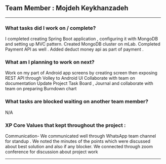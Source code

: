 ## Team Member : Mojdeh Keykhanzadeh
---
### What tasks did I work on / complete?

I completed creating Spring Boot application , configuring it with MongoDB and setting up MVC pattern. Created MongoDB cluster on mLab. Completed  Payment API as well . Added deduct money api as part of payment . 

### What am I planning to work on next?

Work on my part of Android app screens by creating screen then exposing REST API through Volley to Android UI 
Collaborate with team on documentation
Update Project Task Board , Journal and collaborate with team on preparing Burndown chart

### What tasks are blocked waiting on another team member?
N/A

### XP Core Values that kept throughout the project :

Communication- We communicated well through WhatsApp team channel for standup . We noted the minutes of the points which were discussed about best solution  and also if any blocker. We connected through zoom conference for discussion about project work 


---
